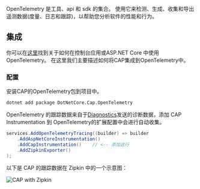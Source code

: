 OpenTelemetry 是工具、api 和 sdk 的集合。 使用它来检测、生成、收集和导出遥测数据(度量、日志和跟踪)，以帮助您分析软件的性能和行为。



## 集成

你可以在[这里](https://opentelemetry.io/docs/instrumentation/net/getting-started/)找到关于如何在控制台应用或ASP.NET Core 中使用OpenTelemetry。 在这里我们主要描述如何将CAP集成到OpenTelemetry中。

### 配置

安装CAP的OpenTelemetry包到项目中。

```
dotnet add package DotNetCore.Cap.OpenTelemetry
```

OpenTelemetry 的跟踪数据来自于[Diagnostics](https://cap.dotnetcore.xyz/user-guide/zh/monitoring/diagnostics/)发送的诊断数据，添加 CAP Instrumentation 到 OpenTelemetry的扩展配置中会进行自动收集。

```csharp
services.AddOpenTelemetryTracing((builder) => builder
    .AddAspNetCoreInstrumentation()
    .AddCapInstrumentation()    // <-- 添加这行
    .AddZipkinExporter()
);
```

以下是 CAP 的跟踪数据在 Zipkin 中的一个示意图：

![CAP with Zipkin](/content/projects/cap/assets/opentelemetry.png)